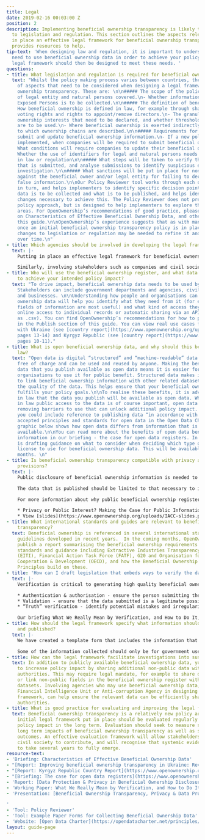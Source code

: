 ```yaml
---
title: Legal
date: 2019-02-16 00:03:00 Z
position: 2
description: Implementing beneficial ownership transparency is likely to require changes
  to legislation and regulation. This section outlines the aspects relevant to putting
  in place an effective legal framework for beneficial ownership transparency, and
  provides resources to help.
tip-text: 'When designing law and regulation, it is important to understand how people
  need to use beneficial ownership data in order to achieve your policy impact. The
  legal framework should then be designed to meet these needs. '
questions:
- title: What legislation and regulation is required for beneficial ownership transparency
  text: "Whilst the policy making process varies between countries, there are a number
    of aspects that need to be considered when designing a legal framework for beneficial
    ownership transparency. These are: \n\n##### The scope of the policy\n- The types
    of legal entity and natural persons covered.\n- Whether information about Politically
    Exposed Persons is to be collected.\n\n##### The definition of beneficial ownership\n-
    How beneficial ownership is defined in law, for example through shareholdings,
    voting rights and rights to appoint/remove directors.\n- The granularity of beneficial
    ownership interests that need to be declared, and whether thresholds or banding
    are to be used.\n- Where beneficial ownership is exerted indirectly, the extent
    to which ownership chains are described.\n\n##### Requirements for companies to
    submit and update beneficial ownership information.\n- If a new policy is being
    implemented, when companies will be required to submit beneficial ownership information.\n-
    What conditions will require companies to update their beneficial ownership information.\n\n#####
    Whether the use of identifiers for legal and natural persons needs to be specified
    in law or regulation\n\n##### What steps will be taken to verify the information
    that is submitted, and analyse submissions to identify suspicious entries for
    investigation.\n\n##### What sanctions will be put in place for non-compliance
    against the beneficial owner and/or legal entity for failing to declare, or declaring
    false information.\n\nOur Policy Reviewer tool works through each of these areas
    in turn, and helps implementers to identify specific decision points around what
    data is to be collected and what is to be published, and helps identify the legal
    changes necessary to achieve this. The Policy Reviewer does not prescribe a particular
    policy approach, but is designed to help implementers to explore the relevant
    areas. For OpenOwnership’s recommendations of good practice, please see our briefing
    on Characteristics of Effective Beneficial Ownership Data, and other content throughout
    this guide.\n\nOpenOwnership’s experience suggests that as with many policy areas,
    once an initial beneficial ownership transparency policy is in place, further
    changes to legislation or regulation may be needed to refine it and improve effectiveness
    over time.\n"
- title: Which agencies should be involved in developing the legal framework?
  text: |-
    Putting in place an effective legal framework for beneficial ownership transparency may require involvement from a number of government departments/agencies and non-government agencies. Whilst a single agency (e.g. Ministry of Justice) should lead the legal reforms, involving other departments such as the Ministry of Finance, Financial Intelligence Unit, or Mining Licence Agency will help ensure that your legal framework responds to policy needs.

    Similarly, involving stakeholders such as companies and civil society in developing the legal framework will help ensure that your legal framework is workable in practice, and that a community of people are able to use the data to achieve your intended policy impact.
- title: Who will use the beneficial ownership register, and what data do they need
    to achieve your intended policy impact?
  text: "To drive impact, beneficial ownership data needs to be used by stakeholders.
    Stakeholders can include government departments and agencies, civil society, journalists
    and businesses. \n\nUnderstanding how people and organisations can use beneficial
    ownership data will help you identify what they need from it (for example, which
    fields of information are most useful) and what kind of access they need (e.g.
    online access to individual records or automatic sharing via an API or bulk download
    as .csv). You can find OpenOwnership’s recommendations for how to publish data
    in the Publish section of this guide. You can view real use cases from our work
    with Ukraine (see [country report](https://www.openownership.org/uploads/opo-ukraine-report.pdf),
    pages 13-14) and Kyrgyz Republic (see [country report](https://www.openownership.org/uploads/opo-kyrgyz-republic-scoping-report.pdf),
    pages 10-11)."
- title: What is open beneficial ownership data, and why should this be included in
    law?
  text: "Open data is digital “structured” and “machine-readable” data that is available
    free of charge and can be used and reused by anyone. Making the beneficial ownership
    data that you publish available as open data means it is easier for people and
    organisations to use it for public benefit. Structured data makes is possible
    to link beneficial ownership information with other related datasets and improves
    the quality of the data. This helps ensure that your beneficial ownership register
    fulfills your policy goals.\n\nTo realise these benefits, it is advisable to enshrine
    in law that the data you publish will be available as open data. Whilst enshrining
    in law public access to the data is of course important, open data goes further,
    removing barriers to use that can unlock additional policy impact. For example,
    you could include reference to publishing data “in accordance with the globally
    accepted principles and standards for open data in the Open Data Charter”.\n\nThe
    graphic below shows how open data differs from information that is simply publicly
    available.\n\nYou can read more about the benefits of open data beneficial ownership
    information in our briefing - the case for open data registers. In addition, OpenOwnership
    is drafting guidance on what to consider when deciding which type of open data
    license to use for beneficial ownership data. This will be available in the coming
    months. \n"
- title: Is beneficial ownership transparency compatible with privacy and data protection
    provisions?
  text: |-
    Public disclosure of beneficial ownership information is needed to achieve legitimate policy goals and as such, is generally compatible with data protection provisions. However, because beneficial ownership data includes information about people, governments need to ensure that their beneficial ownership register operates within relevant data protection and privacy laws.

    The data that is published should be limited to that necessary to identify beneficial owners of companies, and be proportionate to any potential harms. Further information on how this looks in practice can be found in the Systems section of this guide.

    For more information about why public beneficial ownership registers are compatible with privacy and data protection law, and how to protect people from potential harms, see the following resources:

    * Privacy or Public Interest? Making the Case for Public Information on Company Ownership - OpenOwnership, The Engine Room & BTeam ([Executive Summary](https://www.openownership.org/uploads/privacy-report-summary.pdf) or full report)
    * View [slides](https://www.openownership.org/uploads/IACC-slides.pdf) from The Engine Room’s presentation Beneficial Ownership Transparency, Privacy & Data Protection, given at International Anti-Corruption Conference 2018.
- title: What international standards and guides are relevant to beneficial ownership
    transparency?
  text: Beneficial ownership is referenced in several international standards and
    guidelines developed in recent years.  In the coming months, OpenOwnership will
    publish a report summarising the beneficial ownership requirements of international
    standards and guidance including Extractive Industries Transparency Initiative
    (EITI), Financial Action Task Force (FATF), G20 and Organisation for Economic
    Cooperation & Development (OECD), and how the Beneficial Ownership Disclosure
    Principles build on these.
- title: 'How can I draft legislation that embeds ways to verify the data? '
  text: |-
    Verification is critical to generating high quality beneficial ownership information, but the term is used to mean many different types of checks and processes. Based on our research, we break down verification into three steps, to be taken together: authentication and authorisation, validation and truth verification. Understanding these steps can help design effective legislation.

    * Authentication & authorisation - ensure the person submitting the information is who they say they are and that they are authorised to make the declaration
    * Validation - ensure that the data submitted is a legitimate possible value
    * “Truth” verification - identify potential mistakes and irregularities in the data, which may indicate that the statement made is not true, and publish the data openly so that others can also do so.

    Our briefing What We Really Mean by Verification, and How to Do It, provides practical examples that can be applied at each of the three steps. Some verification activities are likely to require legal mandate whilst others can be adopted by making technical, system design or workflow changes.
- title: How should the legal framework specify what information should be collected
    and published?
  text: |-
    We have created a template form that includes the information that we believe companies should complete when declaring their beneficial ownership to a national register. This form can be adapted to collect information using paper forms, or it can be transferred to an electronic system (see Systems section).

    Some of the information collected should only be for government use and should not be published (for example, a taxpayer number to check identification). Other information should be published openly (for example, name of the beneficial owner). However, there is no one-size-fits-all approach to beneficial ownership transparency and the information you collect will depend on the intended policy impact and wider legal framework.
- title: How can the legal framework facilitate investigations into suspicious activity?
  text: In addition to publicly available beneficial ownership data, you may be able
    to increase policy impact by sharing additional non-public data with investigating
    authorities. This may require legal mandate, for example to share data automatically
    or link non-public fields in the beneficial ownership register with other government
    datasets. Involving agencies who may use beneficial ownership data, such as the
    Financial Intelligence Unit or Anti-corruption Agency in designing your legal
    framework, can help ensure the relevant data can be efficiently shared with investigating
    authorities.
- title: What is good practice for evaluating and improving the legal framework?
  text: Beneficial ownership transparency is a relatively new policy area, and the
    initial legal framework put in place should be evaluated regularly to maximise
    policy impact in the long term. Evaluation should seek to measure systemic and
    long term impacts of beneficial ownership transparency as well as shorter term
    outcomes. An effective evaluation framework will allow stakeholders including
    civil society to contribute, and will recognise that systemic evidence is likely
    to take several years to fully emerge.
resource-text:
- 'Briefing: Characteristics of Effective Beneficial Ownership Data'
- "[Report: Improving beneficial ownership transparency in Ukraine: Review & Recommendations](https://www.openownership.org/uploads/opo-ukraine-report.pdf)"
- "[Report: Kyrgyz Republic Country Report](https://www.openownership.org/uploads/opo-kyrgyz-republic-scoping-report.pdf)"
- "[Briefing: The case for open data registers](https://www.openownership.org/uploads/briefing-on-beneficial-ownership-as-open-data.pdf)"
- 'Report: [Data Protection & Privacy in Beneficial Ownership Disclosure](https://www.openownership.org/uploads/oo-data-protection-and-privacy.pdf)'
- 'Working Paper: What We Really Mean by Verification, and How to Do It'
- 'Presentation: [Beneficial Ownership Transparency, Privacy & Data Protection](https://www.openownership.org/uploads/IACC-slides.pdf)

'
- 'Tool: Policy Reviewer'
- 'Tool: Example Paper Forms for Collecting Beneficial Ownership Data'
- 'Website: [Open Data Charter](https://opendatacharter.net/principles/)'
layout: guide-page
---
```


